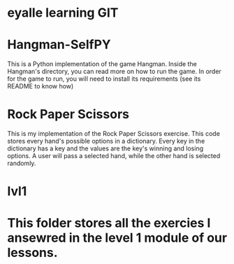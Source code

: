# eyalle learning GIT

Hangman-SelfPY
====  
  
This is a Python implementation of the game Hangman.
Inside the Hangman's directory, you can read more on how to run the game.
In order for the game to run, you will need to install its requirements (see its README to know how)
  
Rock Paper Scissors
======  
This is my implementation of the Rock Paper Scissors exercise.
This code stores every hand's possible options in a dictionary.
Every key in the dictionary has a key and the values are the key's winning and losing options.
A user will pass a selected hand, while the other hand is selected randomly.
  
lvl1
======  
This folder stores all the exercies I ansewred in the level 1 module of our lessons.
=======
